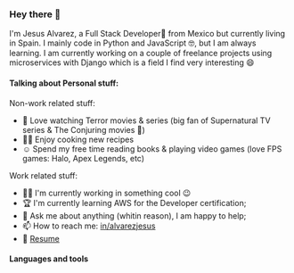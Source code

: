 ### Hey there 👋

I'm Jesus Alvarez, a Full Stack Developer:rocket: from Mexico but currently living in Spain. I mainly code in Python and JavaScript :nerd_face:, but I am always learning. I am currently working on a couple of freelance projects using microservices with Django which is a field I find very interesting :smile:

#### Talking about Personal stuff:

Non-work related stuff:

- :heartbeat: Love watching Terror movies & series (big fan of Supernatural TV series & The Conjuring movies :star_struck:)
- :cook: Enjoy cooking new recipes
- :relaxed: Spend my free time reading books & playing video games (love FPS games: Halo, Apex Legends, etc)

Work related stuff:

- :man_technologist: I'm currently working in something cool :wink:
- :trophy: I'm currently learning AWS for the Developer certification;
- :speech_balloon: Ask me about anything (whitin reason), I am happy to help;
- :mailbox: How to reach me: [in/alvarezjesus](https://www.linkedin.com/in/alvarez-jesus/)
- :memo: [Resume](https://drive.google.com/file/d/1gpNtRfzd-jod1f81sBsbFJjrUxvEJf7_/view?usp=sharing)

#### Languages and tools
<!--
**jsgilberto/jsgilberto** is a ✨ _special_ ✨ repository because its `README.md` (this file) appears on your GitHub profile.

Here are some ideas to get you started:

- 🔭 I’m currently working on ...
- 🌱 I’m currently learning ...
- 👯 I’m looking to collaborate on ...
- 🤔 I’m looking for help with ...
- 💬 Ask me about ...
- 📫 How to reach me: ...
- 😄 Pronouns: ...
- ⚡ Fun fact: ...
-->
